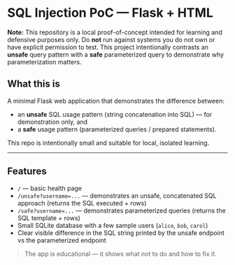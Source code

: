 # SQL Injection PoC — Flask + HTML

**Note:** This repository is a local proof-of-concept intended for learning and defensive purposes only.
 Do **not** run against systems you do not own or have explicit permission to test. 
This project intentionally contrasts an **unsafe** query pattern with a **safe** parameterized query to demonstrate why parameterization matters.

## What this is

A minimal Flask web application that demonstrates the difference between:

- an **unsafe** SQL usage pattern (string concatenation into SQL) — for demonstration only, and  
- a **safe** usage pattern (parameterized queries / prepared statements).

This repo is intentionally small and suitable for local, isolated learning.

---

## Features

- `/` — basic health page
- `/unsafe?username=...` — demonstrates an unsafe, concatenated SQL approach (returns the SQL executed + rows)
- `/safe?username=...` — demonstrates parameterized queries (returns the SQL template + rows)
- Small SQLite database with a few sample users (`alice`, `bob`, `carol`)
- Clear visible difference in the SQL string printed by the unsafe endpoint vs the parameterized endpoint

> The app is educational — it shows what *not* to do and how to fix it.



